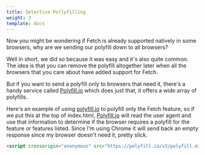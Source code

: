 ```yaml
---
title: Selective Pollyfilling
weight: 3
template: docs
---
```


Now you might be wondering if Fetch is already supported natively in some browsers, why are we sending our polyfill down to all browsers?

Well in short, we did so because it was easy and it's also quite common. The idea is that you can remove the polyfill altogether later when all the browsers that you care about have added support for Fetch.

But if you want to send a polyfill only to browsers that need it, there's a handy service called [Polyfill.io](http://polyfill.io/) which does just that, it offers a wide array of polyfills.

Here's an example of using [polyfill.io](http://polyfill.io/) to polyfill only the Fetch feature, so if we put this at the top of index.html, [Polyfill.io](http://polyfill.io/) will read the user agent and use that information to determine if the browser requires a polyfill for the feature or features listed. Since I'm using Chrome it will send back an empty response since my browser doesn't need it, pretty slick.

```html
<script crossorigin="anonymous" src="https://polyfill.io/v3/polyfill.min.js?features=fetch"></script>
```